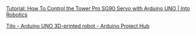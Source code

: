 [Tutorial: How To Control the Tower Pro SG90 Servo with Arduino UNO | Into Robotics](https://www.intorobotics.com/tutorial-how-to-control-the-tower-pro-sg90-servo-with-arduino-uno/)

[Tito - Arduino UNO 3D-printed robot - Arduino Project Hub](https://create.arduino.cc/projecthub/cparrapa/tito-arduino-uno-3d-printed-robot-9f7777?f=1)
